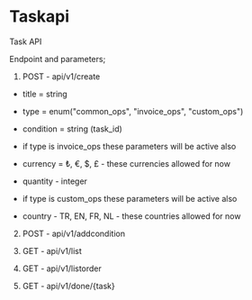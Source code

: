# Taskapi
Task API

Endpoint and parameters;

1. POST - api/v1/create

  - title = string

  - type = enum("common_ops", "invoice_ops", "custom_ops")
  
  - condition = string (task_id)
  
  - if type is invoice_ops these parameters will be active also
  
  - currency = ₺, €, $, £ - these currencies allowed for now
  
  - quantity - integer
  
  - if type is custom_ops these parameters will be active also
  
  - country - TR, EN, FR, NL - these countries allowed for now
  
2. POST - api/v1/addcondition

3. GET - api/v1/list

4. GET - api/v1/listorder

5. GET - api/v1/done/{task}


